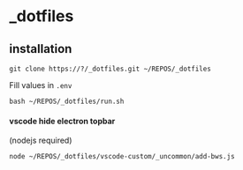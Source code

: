 # _dotfiles

## installation
```
git clone https://?/_dotfiles.git ~/REPOS/_dotfiles
```
Fill values in `.env`
```
bash ~/REPOS/_dotfiles/run.sh
```

#### vscode hide electron topbar
(nodejs required)
```
node ~/REPOS/_dotfiles/vscode-custom/_uncommon/add-bws.js
```